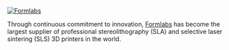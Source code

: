 [![Formlabs](/images/sponsors/formlabs.png)](https://formlabs.com/)

Through continuous commitment to innovation, [Formlabs](https://formlabs.com/) has become the largest supplier of professional stereolithography (SLA) and selective laser sintering (SLS) 3D printers in the world.

